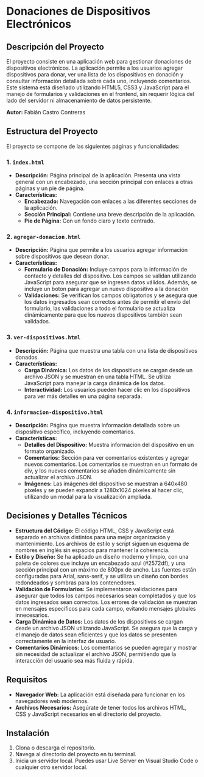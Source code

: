 # Donaciones de Dispositivos Electrónicos

## Descripción del Proyecto

El proyecto consiste en una aplicación web para gestionar donaciones de dispositivos electrónicos. La aplicación permite a los usuarios agregar dispositivos para donar, ver una lista de los dispositivos en donación y consultar información detallada sobre cada uno, incluyendo comentarios. Este sistema está diseñado utilizando HTML5, CSS3 y JavaScript para el manejo de formularios y validaciones en el frontend, sin requerir lógica del lado del servidor ni almacenamiento de datos persistente.

**Autor:** Fabián Castro Contreras

## Estructura del Proyecto

El proyecto se compone de las siguientes páginas y funcionalidades:

### 1. `index.html`

- **Descripción:** Página principal de la aplicación. Presenta una vista general con un encabezado, una sección principal con enlaces a otras páginas y un pie de página.
- **Características:**
  - **Encabezado:** Navegación con enlaces a las diferentes secciones de la aplicación.
  - **Sección Principal:** Contiene una breve descripción de la aplicación.
  - **Pie de Página:** Con un fondo claro y texto centrado.

### 2. `agregar-donacion.html`

- **Descripción:** Página que permite a los usuarios agregar información sobre dispositivos que desean donar.
- **Características:**
  - **Formulario de Donación:** Incluye campos para la información de contacto y detalles del dispositivo. Los campos se validan utilizando JavaScript para asegurar que se ingresen datos válidos. Además, se incluye un boton para agregar un nuevo dispositivo a la donación
  - **Validaciones:** Se verifican los campos obligatorios y se asegura que los datos ingresados sean correctos antes de permitir el envío del formulario, las validaciones a todo el formulario se actualiza dinámicamente para que los nuevos dispositivos también sean validados.

### 3. `ver-dispositivos.html`

- **Descripción:** Página que muestra una tabla con una lista de dispositivos donados.
- **Características:**
  - **Carga Dinámica:** Los datos de los dispositivos se cargan desde un archivo JSON y se muestran en una tabla HTML. Se utiliza JavaScript para manejar la carga dinámica de los datos.
  - **Interactividad:** Los usuarios pueden hacer clic en los dispositivos para ver más detalles en una página separada.

### 4. `informacion-dispositivo.html`

- **Descripción:** Página que muestra información detallada sobre un dispositivo específico, incluyendo comentarios.
- **Características:**
  - **Detalles del Dispositivo:** Muestra información del dispositivo en un formato organizado.
  - **Comentarios:** Sección para ver comentarios existentes y agregar nuevos comentarios. Los comentarios se muestran en un formato de div, y los nuevos comentarios se añaden dinámicamente sin actualizar el archivo JSON.
  - **Imágenes:** Las imágenes del dispositivo se muestran a 640x480 píxeles y se pueden expandir a 1280x1024 píxeles al hacer clic, utilizando un modal para la visualización ampliada.

## Decisiones y Detalles Técnicos

- **Estructura del Código:** El código HTML, CSS y JavaScript está separado en archivos distintos para una mejor organización y mantenimiento. Los archivos de estilo y script siguen un esquema de nombres en inglés sin espacios para mantener la coherencia.
- **Estilo y Diseño:** Se ha aplicado un diseño moderno y limpio, con una paleta de colores que incluye un encabezado azul (#2572df), y una sección principal con un máximo de 800px de ancho. Las fuentes están configuradas para Arial, sans-serif, y se utiliza un diseño con bordes redondeados y sombras para los contenedores.
- **Validación de Formularios:** Se implementaron validaciones para asegurar que todos los campos necesarios sean completados y que los datos ingresados sean correctos. Los errores de validación se muestran en mensajes específicos para cada campo, evitando mensajes globales innecesarios.
- **Carga Dinámica de Datos:** Los datos de los dispositivos se cargan desde un archivo JSON utilizando JavaScript. Se asegura que la carga y el manejo de datos sean eficientes y que los datos se presenten correctamente en la interfaz de usuario.
- **Comentarios Dinámicos:** Los comentarios se pueden agregar y mostrar sin necesidad de actualizar el archivo JSON, permitiendo que la interacción del usuario sea más fluida y rápida.

## Requisitos

- **Navegador Web:** La aplicación está diseñada para funcionar en los navegadores web modernos.
- **Archivos Necesarios:** Asegúrate de tener todos los archivos HTML, CSS y JavaScript necesarios en el directorio del proyecto.

## Instalación

1. Clona o descarga el repositorio.
2. Navega al directorio del proyecto en tu terminal.
3. Inicia un servidor local. Puedes usar Live Server en Visual Studio Code o cualquier otro servidor local.